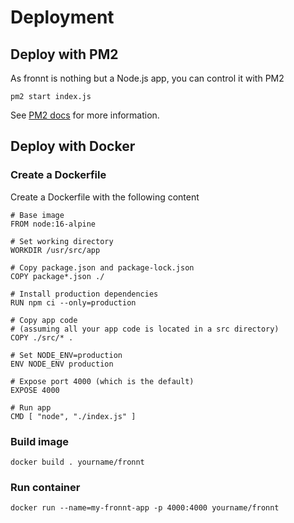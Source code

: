 # Deployment

## Deploy with PM2
As fronnt is nothing but a Node.js app, you can control it with PM2

```
pm2 start index.js
```

See [PM2 docs](https://pm2.keymetrics.io/) for more information.

## Deploy with Docker

### Create a Dockerfile
Create a Dockerfile with the following content

```
# Base image
FROM node:16-alpine

# Set working directory
WORKDIR /usr/src/app

# Copy package.json and package-lock.json
COPY package*.json ./

# Install production dependencies
RUN npm ci --only=production

# Copy app code
# (assuming all your app code is located in a src directory)
COPY ./src/* .

# Set NODE_ENV=production
ENV NODE_ENV production

# Expose port 4000 (which is the default)
EXPOSE 4000

# Run app
CMD [ "node", "./index.js" ]
```

### Build image
```
docker build . yourname/fronnt
```

### Run container
```
docker run --name=my-fronnt-app -p 4000:4000 yourname/fronnt
```
